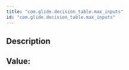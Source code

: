 ```yaml
---
title: "com.glide.decision_table.max_inputs"
id: "com.glide.decision_table.max_inputs"
---
```

## Description



## Value: 
```

```